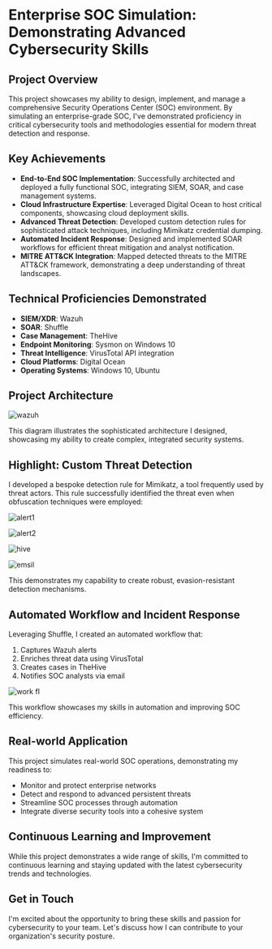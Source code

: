 # Enterprise SOC Simulation: Demonstrating Advanced Cybersecurity Skills

## Project Overview

This project showcases my ability to design, implement, and manage a comprehensive Security Operations Center (SOC) environment. By simulating an enterprise-grade SOC, I've demonstrated proficiency in critical cybersecurity tools and methodologies essential for modern threat detection and response.

## Key Achievements

- **End-to-End SOC Implementation**: Successfully architected and deployed a fully functional SOC, integrating SIEM, SOAR, and case management systems.
- **Cloud Infrastructure Expertise**: Leveraged Digital Ocean to host critical components, showcasing cloud deployment skills.
- **Advanced Threat Detection**: Developed custom detection rules for sophisticated attack techniques, including Mimikatz credential dumping.
- **Automated Incident Response**: Designed and implemented SOAR workflows for efficient threat mitigation and analyst notification.
- **MITRE ATT&CK Integration**: Mapped detected threats to the MITRE ATT&CK framework, demonstrating a deep understanding of threat landscapes.

## Technical Proficiencies Demonstrated

- **SIEM/XDR**: Wazuh
- **SOAR**: Shuffle
- **Case Management**: TheHive
- **Endpoint Monitoring**: Sysmon on Windows 10
- **Threat Intelligence**: VirusTotal API integration
- **Cloud Platforms**: Digital Ocean
- **Operating Systems**: Windows 10, Ubuntu

## Project Architecture
![wazuh](https://github.com/user-attachments/assets/e3738763-59a5-41f4-a922-cc000f9d83ca)


This diagram illustrates the sophisticated architecture I designed, showcasing my ability to create complex, integrated security systems.

## Highlight: Custom Threat Detection

I developed a bespoke detection rule for Mimikatz, a tool frequently used by threat actors. This rule successfully identified the threat even when obfuscation techniques were employed:


![alert1](https://github.com/user-attachments/assets/583824ca-38e0-47ef-bea9-18cda4352068)

![alert2](https://github.com/user-attachments/assets/42828711-4460-457c-8b53-3846e00ac6ed)

![hive](https://github.com/user-attachments/assets/c689f357-0b62-46b7-8f3a-2c024171a105)

![emsil](https://github.com/user-attachments/assets/63bcb605-c950-460e-96da-6b5cf72169e0)


This demonstrates my capability to create robust, evasion-resistant detection mechanisms.

## Automated Workflow and Incident Response

Leveraging Shuffle, I created an automated workflow that:
1. Captures Wazuh alerts
2. Enriches threat data using VirusTotal
3. Creates cases in TheHive
4. Notifies SOC analysts via email



![work fl](https://github.com/user-attachments/assets/2b7246bb-e12f-40b6-a48d-0ce0be800dd3)

This workflow showcases my skills in automation and improving SOC efficiency.

## Real-world Application

This project simulates real-world SOC operations, demonstrating my readiness to:
- Monitor and protect enterprise networks
- Detect and respond to advanced persistent threats
- Streamline SOC processes through automation
- Integrate diverse security tools into a cohesive system

## Continuous Learning and Improvement

While this project demonstrates a wide range of skills, I'm committed to continuous learning and staying updated with the latest cybersecurity trends and technologies.

## Get in Touch

I'm excited about the opportunity to bring these skills and passion for cybersecurity to your team. Let's discuss how I can contribute to your organization's security posture.
